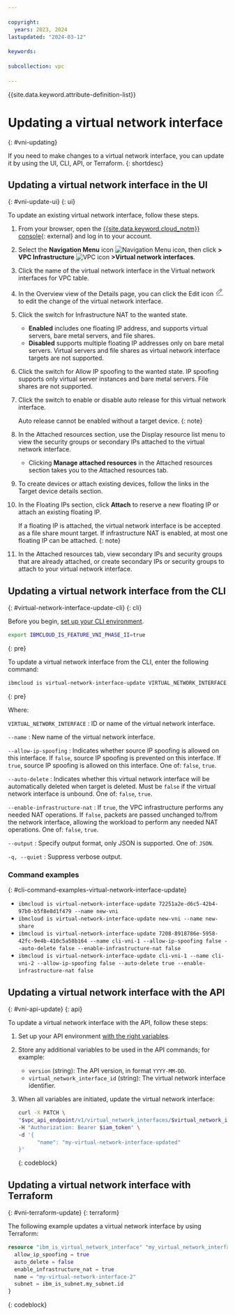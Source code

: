 ```yaml
---

copyright:
  years: 2023, 2024
lastupdated: "2024-03-12"

keywords:

subcollection: vpc

---
```


{{site.data.keyword.attribute-definition-list}}

# Updating a virtual network interface
{: #vni-updating}

If you need to make changes to a virtual network interface, you can update it by using the UI, CLI, API, or Terraform.
{: shortdesc}

## Updating a virtual network interface in the UI
{: #vni-update-ui}
{: ui}

To update an existing virtual network interface, follow these steps.

1. From your browser, open the [{{site.data.keyword.cloud_notm}} console](/login){: external} and log in to your account.
1. Select the **Navigation Menu** icon ![Navigation Menu icon](../../icons/icon_hamburger.svg), then click **> VPC Infrastructure** ![VPC icon](../../icons/vpc.svg) **>Virtual network interfaces**.
1. Click the name of the virtual network interface in the Virtual network interfaces for VPC table.
1. In the Overview view of the Details page, you can click the Edit icon ![Edit icon](/images/edit.png) to edit the change of the virtual network interface.
1. Click the switch for Infrastructure NAT to the wanted state.
    * **Enabled** includes one floating IP address, and supports virtual servers, bare metal servers, and file shares.
    * **Disabled** supports multiple floating IP addresses only on bare metal servers. Virtual servers and file shares as virtual network interface targets are not supported.
1. Click the switch for Allow IP spoofing to the wanted state. IP spoofing supports only virtual server instances and bare metal servers. File shares are not supported.
1. Click the switch to enable or disable auto release for this virtual network interface.

    Auto release cannot be enabled without a target device.
    {: note}

1. In the Attached resources section, use the Display resource list menu to view the security groups or secondary IPs attached to the virtual network interface.
    * Clicking **Manage attached resources** in the Attached resources section takes you to the Attached resources tab.
1. To create devices or attach existing devices, follow the links in the Target device details section.
1. In the Floating IPs section, click **Attach** to reserve a new floating IP or attach an existing floating IP.

    If a floating IP is attached, the virtual network interface is be accepted as a file share mount target. If infrastructure NAT is enabled, at most one floating IP can be attached.
    {: note}

1. In the Attached resources tab, view secondary IPs and security groups that are already attached, or create secondary IPs or security groups to attach to your virtual network interface.

## Updating a virtual network interface from the CLI
{: #virtual-network-interface-update-cli}
{: cli}

Before you begin, [set up your CLI environment](/docs/vpc?topic=vpc-set-up-environment&interface=cli).

```sh
export IBMCLOUD_IS_FEATURE_VNI_PHASE_II=true
```
{: pre}

To update a virtual network interface from the CLI, enter the following command:

```sh
ibmcloud is virtual-network-interface-update VIRTUAL_NETWORK_INTERFACE --name NEW_NAME [--allow-ip-spoofing false | true] [--auto-delete false | true] [--enable-infrastructure-nat false | true] [--output JSON] [-q, --quiet]
```
{: pre}

Where:

`VIRTUAL_NETWORK_INTERFACE`
:   ID or name of the virtual network interface.

`--name`
:   New name of the virtual network interface.

`--allow-ip-spoofing`
:   Indicates whether source IP spoofing is allowed on this interface. If `false`, source IP spoofing is prevented on this interface. If `true`, source IP spoofing is allowed on this interface. One of: `false`, `true`.

`--auto-delete`
:   Indicates whether this virtual network interface will be automatically deleted when target is deleted. Must be `false` if the virtual network interface is unbound. One of: `false`, `true`.

`--enable-infrastructure-nat`
:   If `true`, the VPC infrastructure performs any needed NAT operations. If `false`, packets are passed unchanged to/from the network interface, allowing the workload to perform any needed NAT operations. One of: `false`, `true`.

`--output`
:   Specify output format, only JSON is supported. One of: `JSON`.

`-q, --quiet`
:   Suppress verbose output.

### Command examples
{: #cli-command-examples-virtual-network-interface-update}

- `ibmcloud is virtual-network-interface-update 72251a2e-d6c5-42b4-97b0-b5f8e8d1f479 --name new-vni`
- `ibmcloud is virtual-network-interface-update new-vni --name new-share`
- `ibmcloud is virtual-network-interface-update 7208-8918786e-5958-42fc-9e4b-410c5a58b164 --name cli-vni-1 --allow-ip-spoofing false --auto-delete false --enable-infrastructure-nat false`
- `ibmcloud is virtual-network-interface-update cli-vni-1 --name cli-vni-2 --allow-ip-spoofing false --auto-delete true --enable-infrastructure-nat false`

## Updating a virtual network interface with the API
{: #vni-api-update}
{: api}

To update a virtual network interface with the API, follow these steps:

1. Set up your API environment [with the right variables](/docs/vpc?topic=vpc-set-up-environment#api-prerequisites-setup).
1. Store any additional variables to be used in the API commands; for example:

    * `version` (string): The API version, in format `YYYY-MM-DD`.
    * `virtual_network_interface_id` (string): The virtual network interface identifier.

1. When all variables are initiated, update the virtual network interface:

    ```sh
    curl -X PATCH \
    "$vpc_api_endpoint/v1/virtual_network_interfaces/$virtual_network_interface_id?version=$version&generation=2" \
    -H "Authorization: Bearer $iam_token" \
    -d '{
          "name": "my-virtual-network-interface-updated"
    }'
    ```
    {: codeblock}

## Updating a virtual network interface with Terraform
{: #vni-terraform-update}
{: terraform}

The following example updates a virtual network interface by using Terraform:

```terraform
resource "ibm_is_virtual_network_interface" "my_virtual_network_interface_instance" {
  allow_ip_spoofing = true
  auto_delete = false
  enable_infrastructure_nat = true
  name = "my-virtual-network-interface-2"
  subnet = ibm_is_subnet.my_subnet.id
}
```
{: codeblock}
